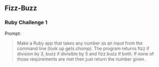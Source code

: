 ## Fizz-Buzz
### Ruby Challenge 1

<p> Prompt: </p>

> Make a Ruby app that takes any number as an input from the command line (look up gets.chomp). The program returns fizz if division by 3, buzz if divisible by 5 and fizz buzz if both. If none of those requirements are met then just return the number given.
